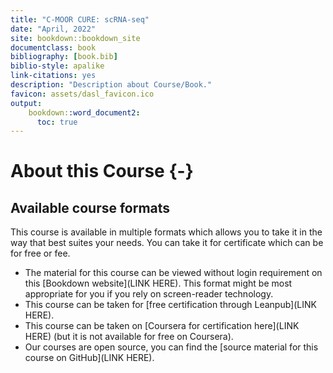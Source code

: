 ```yaml
---
title: "C-MOOR CURE: scRNA-seq"
date: "April, 2022"
site: bookdown::bookdown_site
documentclass: book
bibliography: [book.bib]
biblio-style: apalike
link-citations: yes
description: "Description about Course/Book."
favicon: assets/dasl_favicon.ico
output:
    bookdown::word_document2:
      toc: true
---
```


# About this Course {-}


## Available course formats

This course is available in multiple formats which allows you to take it in the way that best suites your needs. You can take it for certificate which can be for free or fee.

- The material for this course can be viewed without login requirement on this [Bookdown website](LINK HERE). This format might be most appropriate for you if you rely on screen-reader technology.
- This course can be taken for [free certification through Leanpub](LINK HERE).
- This course can be taken on [Coursera for certification here](LINK HERE) (but it is not available for free on Coursera).
- Our courses are open source, you can find the [source material for this course on GitHub](LINK HERE).
